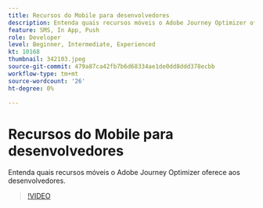 ```yaml
---
title: Recursos do Mobile para desenvolvedores
description: Entenda quais recursos móveis o Adobe Journey Optimizer oferece aos desenvolvedores.
feature: SMS, In App, Push
role: Developer
level: Beginner, Intermediate, Experienced
kt: 10168
thumbnail: 342103.jpeg
source-git-commit: 479a87ca42fb7b6d68334ae1de0dd8ddd378ecbb
workflow-type: tm+mt
source-wordcount: '26'
ht-degree: 0%

---
```



# Recursos do Mobile para desenvolvedores

Entenda quais recursos móveis o Adobe Journey Optimizer oferece aos desenvolvedores.

>[!VIDEO](https://video.tv.adobe.com/v/342103?quality=12&learn=on)
